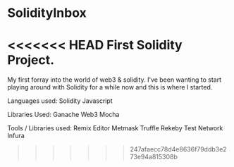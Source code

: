 # SolidityInbox
<<<<<<< HEAD
First Solidity Project.
=======
My first forray into the world of web3 & solidity. I've been wanting to start playing around with Solidity for a while now and this is where I started. 

Languages used: 
Solidity
Javascript

Libraries Used: 
Ganache
Web3
Mocha


Tools / Libraries used: 
Remix Editor
Metmask
Truffle
Rekeby Test Network 
Infura


>>>>>>> 247afaecc78d4e8636f79ddb3e273e94a815308b
